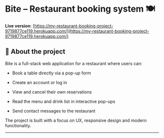 # Bite – Restaurant booking system 🍽️

**Live version**: [https://my-restaurant-booking-project-9719877ce119.herokuapp.com/](https://my-restaurant-booking-project-9719877ce119.herokuapp.com/)  

## 📖 About the project

Bite is a full-stack web application for a restaurant where users can:

- Book a table directly via a pop-up form

- Create an account or log in

- View and cancel their own reservations

- Read the menu and drink list in interactive pop-ups

- Send contact messages to the restaurant

The project is built with a focus on UX, responsive design and modern functionality.

---

